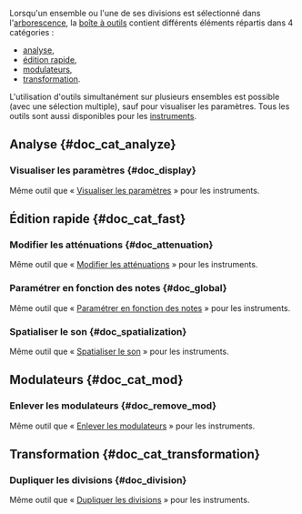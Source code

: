 Lorsqu'un ensemble ou l'une de ses divisions est sélectionné dans l'[arborescence](manual/soundfont-editor/tree.md), la [boîte à outils](manual/soundfont-editor/tools/index.md) contient différents éléments répartis dans 4 catégories&nbsp;:

* [analyse](#doc_cat_analyze),
* [édition rapide](#doc_cat_fast),
* [modulateurs](#doc_cat_mod),
* [transformation](#doc_cat_transformation).

L'utilisation d'outils simultanément sur plusieurs ensembles est possible (avec une sélection multiple), sauf pour visualiser les paramètres.
Tous les outils sont aussi disponibles pour les [instruments](manual/soundfont-editor/tools/instrument-tools.md).


## Analyse {#doc_cat_analyze}


### Visualiser les paramètres {#doc_display}


Même outil que «&nbsp;[Visualiser les paramètres](manual/soundfont-editor/tools/instrument-tools.md#doc_display)&nbsp;» pour les instruments.


## Édition rapide {#doc_cat_fast}


### Modifier les atténuations {#doc_attenuation}


Même outil que «&nbsp;[Modifier les atténuations](manual/soundfont-editor/tools/instrument-tools.md#doc_attenuation)&nbsp;» pour les instruments.


### Paramétrer en fonction des notes {#doc_global}


Même outil que «&nbsp;[Paramétrer en fonction des notes](manual/soundfont-editor/tools/instrument-tools.md#doc_global)&nbsp;» pour les instruments.


### Spatialiser le son {#doc_spatialization}


Même outil que «&nbsp;[Spatialiser le son](manual/soundfont-editor/tools/instrument-tools.md#doc_spatialization)&nbsp;» pour les instruments.


## Modulateurs {#doc_cat_mod}


### Enlever les modulateurs {#doc_remove_mod}


Même outil que «&nbsp;[Enlever les modulateurs](manual/soundfont-editor/tools/instrument-tools.md#doc_remove_mod)&nbsp;» pour les instruments.


## Transformation {#doc_cat_transformation}


### Dupliquer les divisions {#doc_division}


Même outil que «&nbsp;[Dupliquer les divisions](manual/soundfont-editor/tools/instrument-tools.md#doc_division)&nbsp;» pour les instruments.
